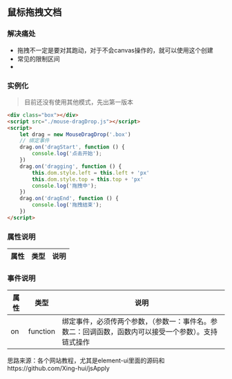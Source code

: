 ## 鼠标拖拽文档

### 解决痛处

- 拖拽不一定是要对其跑动，对于不会canvas操作的，就可以使用这个创建
- 常见的限制区间
- 

### 实例化

> 目前还没有使用其他模式，先出第一版本

```html
<div class="box"></div>
<script src="./mouse-dragDrop.js"></script>
<script>
    let drag = new MouseDragDrop('.box')
    // 绑定事件
    drag.on('dragStart', function () {
        console.log('点击开始');
    })
    drag.on('dragging', function () {
        this.dom.style.left = this.left + 'px'
        this.dom.style.top = this.top + 'px'
        console.log('拖拽中');
    })
    drag.on('dragEnd', function () {
        console.log('拖拽结束');
    })
</script>
```


### 属性说明

属性 | 类型 | 说明
---|:--:|---

<!-- useDrag | string | 默认值（left）左侧鼠标键。值为right，右鼠标键拖拽才有效。两个都有（both） -->


### 事件说明

属性 | 类型 | 说明
---|:--:|---
on | function | 绑定事件，必须传两个参数，（参数一：事件名。参数二：回调函数，函数内可以接受一个参数）。支持链式操作

思路来源：各个网站教程，尤其是element-ui里面的源码和https://github.com/Xing-hui/jsApply
